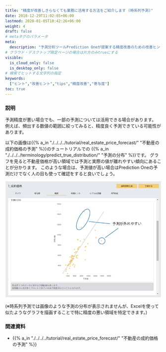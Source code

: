 ```yaml
---
title: "精度が改善しきらなくても業務に活用する方法をご紹介します (時系列予測)"
date: 2018-12-29T11:02:05+06:00
lastmod: 2020-01-05T10:42:26+06:00
weight: 4
draft: false
# metaタグのパラメータ
meta:
  description: "予測分析ツールPrediction Oneが提案する精度改善のための改善ヒントについて説明するページです。"
# クラウド・デスクトップ限定ページの場合は片方のみtrueにする
visible:
  is_cloud_only: false
  is_desktop_only: false
# 検索でヒットする文字列の指定
keywords:
  ["ヒント","改善ヒント","tips","精度改善","寄与度"]
toc: true
---
```


### 説明

予測精度が悪い場合でも、一部の予測については活用できる場合があります。
例えば、頻出する数値の範囲に絞ってみると、精度良く予測できている可能性があります。

以下の画像は{{% a_in "./../../../tutorial/real_estate_price_forecast/" "不動産の成約価格の予測" %}}のチュートリアルでの
{{% a_in "./../../../terminology/predict_true_distribution/" "予測の分布" %}}です。
グラフを見ると不動産価格が高い領域では予測と実際の値が離れやすい傾向にあることが分かります。
このような場合は、予測値が高い場合はPrediction Oneの予測だけでなく人の目も使って確認をすると良いでしょう。

![](../img/t_slide24.png)

(※時系列予測では画像のような予測の分布が表示されませんが、Excelを使って似たようなグラフを描画することで特に精度の悪い領域を特定できます。)

### 関連資料

- {{% a_in "./../../../tutorial/real_estate_price_forecast/" "不動産の成約価格の予測" %}}

